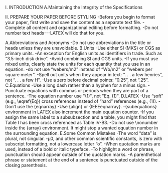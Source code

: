I. INTRODUCTION
  A.Maintaining the Integrity of the Specifications

II. PREPARE YOUR PAPER BEFORE STYLING
  -Before you begin to format your paper, first write and save the content as a separate text file.
  -Complete all content and organizational editing before formatting.
  -Do not number text heads---LATEX will do that for you.
  
  A.Abbreviations and Acronyms
    -Do not use abbreviations in the title or heads unless they are unavoidable.
  B.Units
    -Use either SI (MKS) or CGS as primary units.
    -An exception for English units as identifiers in trade. Such as “3.5-inch disk drive”.
    -Avoid combining SI and CGS units.
    -If you must use mixed units, clearly state the units for each quantity that you use in an equation.
    -do not use “webers/m2” instead of “Wb/m2” or “webers per square meter”.
    -Spell out units when they appear in text: “. . . a few henries”, not “. . . a few H”.
    -Use a zero before decimal points: “0.25”, not “.25”.
  C.Equations
    -Use a long dash rather than a hyphen for a minus sign.
    -Punctuate equations with commas or periods when they are part of a sentence.
    -The equation number use "(1)", not "Eq. (1)".
  D.LATEX
    -Use “soft” (e.g., \eqref{Eq}) cross references instead of “hard” references (e.g., (1)).
    -Don’t use the {eqnarray}
    -Use {align} or {IEEEeqnarray}.
    -{subequations} environment in LATEX also increment the main equation counter.
    -If you assign the same label to a subsubsection and a table, you might find that Table I   has been cross referenced as Table IV-B3.
    -Do not use \nonumber inside the {array} environment. It might stop a wanted equation number in the surrounding equation.
  E.Some Common Mistakes
    -The word “data” is plural, not singular.
    -µ0, and other common scientific constants, is zero with subscript formatting, not a lowercase letter “o”.
    -When quotation marks are used, instead of a bold or italic typeface.
    -To highlight a word or phrase, punctuation should appear outside of the quotation marks.
    -A parenthetical phrase or statement at the end of a sentence is punctuated outside of the closing parenthesis.    
    
